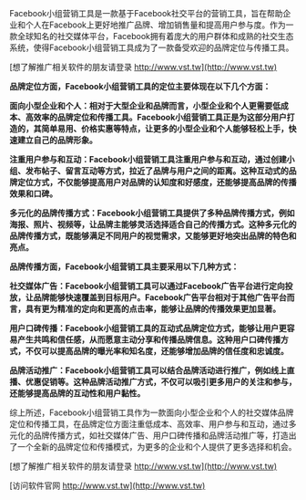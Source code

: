 Facebook小组营销工具是一款基于Facebook社交平台的营销工具，旨在帮助企业和个人在Facebook上更好地推广品牌、增加销售量和提高用户参与度。作为一款全球知名的社交媒体平台，Facebook拥有着庞大的用户群体和成熟的社交生态系统，使得Facebook小组营销工具成为了一款备受欢迎的品牌定位与传播工具。

[想了解推广相关软件的朋友请登录 http://www.vst.tw](http://www.vst.tw)

**品牌定位方面，Facebook小组营销工具的定位主要体现在以下几个方面：**

**面向小型企业和个人：相对于大型企业和品牌而言，小型企业和个人更需要低成本、高效率的品牌定位和传播工具。Facebook小组营销工具正是为这部分用户打造的，其简单易用、价格实惠等特点，让更多的小型企业和个人能够轻松上手，快速建立自己的品牌形象。**

**注重用户参与和互动：Facebook小组营销工具注重用户参与和互动，通过创建小组、发布帖子、留言互动等方式，拉近了品牌与用户之间的距离。这种互动式的品牌定位方式，不仅能够提高用户对品牌的认知度和好感度，还能够提高品牌的传播效果和口碑。**

**多元化的品牌传播方式：Facebook小组营销工具提供了多种品牌传播方式，例如海报、照片、视频等，让品牌主能够灵活选择适合自己的传播方式。这种多元化的品牌传播方式，既能够满足不同用户的视觉需求，又能够更好地突出品牌的特色和亮点。**

**品牌传播方面，Facebook小组营销工具主要采用以下几种方式：**

**社交媒体广告：Facebook小组营销工具可以通过Facebook广告平台进行定向投放，让品牌能够快速覆盖到目标用户。Facebook广告平台相对于其他广告平台而言，具有更为精准的定向和更高的点击率，能够让品牌的传播效果更加显著。**

**用户口碑传播：Facebook小组营销工具的互动式品牌定位方式，能够让用户更容易产生共鸣和信任感，从而愿意主动分享和传播品牌信息。这种用户口碑传播方式，不仅可以提高品牌的曝光率和知名度，还能够增加品牌的信任度和忠诚度。**

**品牌活动推广：Facebook小组营销工具可以结合品牌活动进行推广，例如线上直播、优惠促销等。这种品牌活动推广方式，不仅可以吸引更多用户的关注和参与，还能够提高品牌的互动性和用户黏性。**

综上所述，Facebook小组营销工具作为一款面向小型企业和个人的社交媒体品牌定位和传播工具，在品牌定位方面注重低成本、高效率、用户参与和互动，通过多元化的品牌传播方式，如社交媒体广告、用户口碑传播和品牌活动推广等，打造出了一个全新的品牌定位和传播模式，为更多的企业和个人提供了更多选择和机会。

[想了解推广相关软件的朋友请登录 http://www.vst.tw](http://www.vst.tw)


[访问软件官网 http://www.vst.tw](http://www.vst.tw)
